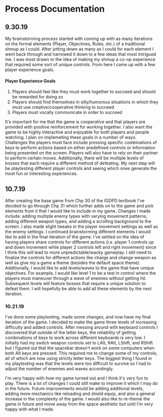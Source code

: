 # Process Documentation
## 9.30.19
My brainstorming process started with coming up with as many iterations on the formal elements (Player, Objectives, Rules, etc.) of a traditional shmup as I could. After jotting down as many as I could for each element I went back through and narrowed it down to a few ideas that most intrigued me. I was most drawn to the idea of making my shmup a co-op experience that required some sort of unique controls. From here I came up with a few player experience goals. 
#### Player Experience Goals
1. Players should feel like they must work together to succeed and should be rewarded for doing so
2. Players should find themselves in silly/humorous situations in which they must use creative/cooperative thinking to succeed
3. Players must vocally communicate in order to succeed

It's important for me that the game is cooperative and that players are provided with positive reinforcement for working together. I also want the game to be highly interactive and enjoyable for both players and people watching. I plan on implemeting these goals in a number of ways. Challenges the players must face include pressing specific combinations of keys to perform actions based on either predefined controls or information being presented on the screen. Players will also have to rely on their partner to perform certain moves. Additionally, there will be multiple levels of bosses that each require a different method of defeating. My next step will be playtesting different player controls and seeing which ones generate the most fun or interesting experiences.
## 10.7.19
After creating the base game from Chp 30 of the IGDPD textbook I've decided to go through Chp 31 which further adds on to the game and pick elements from it that I would like to include in my game. Changes I made include: adding multiple enemy types with varying movement patterns, adding different weapon types, and adding a scrolling background to the screen. I also made slight tweaks in the player movement settings as well as the enemy settings. I continued brainstorming different elements I would like to add in the final iteration of the game. I've settled on the idea of having players share controls for different actions (i.e. player 1 controls up and down movement while player 2 controls left and right movement) since I think this will lead to more unpredictable/wacky gameplay. I still need to finalize the controls for different actions like charge and change weapon as well as give my a game a theme (besides the default space theme). Additionally, I would like to add levels/waves to the game that have unique objectives. For example, I would like level 1 to be a test in control where the players must maneuver through a wave of enemies without getting hit. Subsequent levels will feature bosses that require a unique solution to defeat them. I will hopefully be able to add all these elements by the next iteration.
### 10.21.19
I've done some playtesting, made some changes, and now have my final iteration of the game. I decided to make the game three levels of increasing difficulty and added controls. After messing around with keyboard controls I discovered that outside of the letter keys, the reliability of getting combinations of keys to work across different keyboards is very low. I initially had my switch weapon controls set to LAlt, RAlt, LShift, and RShift but I figured out that the spacebar doesn't work on some computers when both Alt keys are pressed. This required me to change some of my controls, all of which are now using strictly letter keys. The biggest thing I found in my playtesting was that the levels were too difficult to survive so I had to adjust the number of enemies and waves accordingly. 

I'm very happy with how my game turned out and I think it's very fun to play. There is a lot of changes I could still make to improve it which I may do in the future. Future improvements would be adding additional levels, adding more mechanics like reloading and shield equip, and also a general increase in the complexity of the game. I would also like to re-theme the game in future and move away from the space aesthetic but until I'm very happy with what I made.
